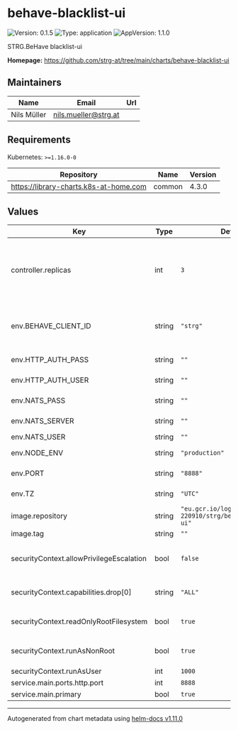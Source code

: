 # behave-blacklist-ui

![Version: 0.1.5](https://img.shields.io/badge/Version-0.1.5-informational?style=flat-square) ![Type: application](https://img.shields.io/badge/Type-application-informational?style=flat-square) ![AppVersion: 1.1.0](https://img.shields.io/badge/AppVersion-1.1.0-informational?style=flat-square)

STRG.BeHave blacklist-ui

**Homepage:** <https://github.com/strg-at/tree/main/charts/behave-blacklist-ui>

## Maintainers

| Name | Email | Url |
| ---- | ------ | --- |
| Nils Müller | <nils.mueller@strg.at> |  |

## Requirements

Kubernetes: `>=1.16.0-0`

| Repository | Name | Version |
|------------|------|---------|
| https://library-charts.k8s-at-home.com | common | 4.3.0 |

## Values

| Key | Type | Default | Description |
|-----|------|---------|-------------|
| controller.replicas | int | `3` | Number of desired pods. We use 3 minimum to assure no outage durring rollout/preemtible node restarts |
| env.BEHAVE_CLIENT_ID | string | `"strg"` | beHave client id used in logging reference aswel as in NATS message routing |
| env.HTTP_AUTH_PASS | string | `""` | The password for the web app |
| env.HTTP_AUTH_USER | string | `""` | The user for the web app |
| env.NATS_PASS | string | `""` | the nats password |
| env.NATS_SERVER | string | `""` | the nats server address |
| env.NATS_USER | string | `""` | the nats user |
| env.NODE_ENV | string | `"production"` | The default node environment |
| env.PORT | string | `"8888"` | The application port |
| env.TZ | string | `"UTC"` | The timezone in the container |
| image.repository | string | `"eu.gcr.io/logical-sled-220910/strg/behave/blacklist-ui"` | image repository |
| image.tag | string | `""` | image tag |
| securityContext.allowPrivilegeEscalation | bool | `false` | do not allow privilege escalation for security reasons |
| securityContext.capabilities.drop[0] | string | `"ALL"` | drop all privileges as we dont need them |
| securityContext.readOnlyRootFilesystem | bool | `true` | set root fs to read only for security reasons |
| securityContext.runAsNonRoot | bool | `true` | do not run as root for security reasons |
| securityContext.runAsUser | int | `1000` | run as user with <id> |
| service.main.ports.http.port | int | `8888` |  |
| service.main.primary | bool | `true` |  |

----------------------------------------------
Autogenerated from chart metadata using [helm-docs v1.11.0](https://github.com/norwoodj/helm-docs/releases/v1.11.0)
